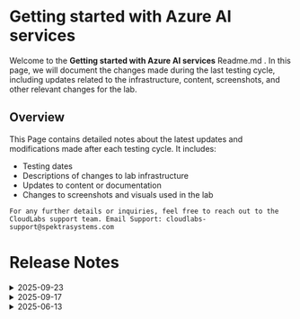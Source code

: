 # Getting started with Azure AI services

Welcome to the **Getting started with Azure AI services** Readme.md . In this page, we will document the changes made during the last testing cycle, including updates related to the infrastructure, content, screenshots, and other relevant changes for the lab.

## Overview

This Page contains detailed notes about the latest updates and modifications made after each testing cycle. It includes:

- Testing dates
- Descriptions of changes to lab infrastructure
- Updates to content or documentation
- Changes to screenshots and visuals used in the lab

`For any further details or inquiries, feel free to reach out to the CloudLabs support team. Email Support: cloudlabs-support@spektrasystems.com`

# Release Notes

<details>
  <summary>2025-09-23</summary>

## Release Date: 2025-09-23

### Summary of Changes

Minor updates, including clearer UI screenshots and refined instructions for improved clarity and accuracy.   

### Infrastructure Changes

N/A

### Content Changes

N/A

### Screenshot Updates

- **Minor updates**: 

    - **Updated UI Screenshots**: Replaced screenshots to match the latest user interface.
    
### Testing Notes

- **Testing Date**: 2025-09-23

### Testing Scope 

- Performed end to end lab testing, and all validations were successful. Updated the lab guide for better clarity.

---
</details>

<details>
  <summary>2025-09-17</summary>

## Release Date: 2025-09-17

### Summary of Changes

Minor instructions and screenshots were updated. Updated the content in Lab 02.

### Infrastructure Changes

N/A

### Content Changes

N/A

### Screenshot Updates

- **Minor updates**: 

    - **Updated Screenshots**: Updated few screenshots.
      
### Testing Notes

- **Testing Date**: 2025-09-09

### Testing Scope 

Performed end to end lab testing, updated lab guide for better clarity. Lab 02 content was updated with custom vision instead of AI services.

---
</details>

<details>
  <summary>2025-06-13</summary>

### Release Date: 2025-05-13

- **Change**: Enhanced the labguide with new latest screenshots.
  
- **Testing Date**: 2025-06-13

## Infrastructure Changes

NA

## Content Changes

NA
  

## Screenshot Updates

- **Change**: Enhanced the labguide with new latest screenshots.

## Validation

NA

## Testing Notes

- **Test Validation Summary**: Validated the lab guide steps, enhanced the labguide with new latest screenshots.


---
</details>
